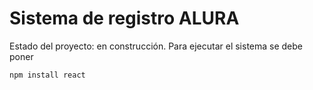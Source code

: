 <h1>Sistema de registro ALURA</h1>

Estado del proyecto: en construcción.
Para ejecutar el sistema se debe poner 

``npm install react``
